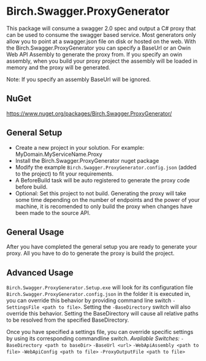Birch.Swagger.ProxyGenerator
===================================
This package will consume a swagger 2.0 spec and output a C# proxy that can be used to consume the swagger based service.
Most generators only allow you to point at a swagger.json file on disk or hosted on the web.  With the Birch.Swagger.ProxyGenerator you can specify a BaseUrl or an Owin Web API Assembly to generate the proxy from.
If you specify an owin assembly, when you build your proxy project the assembly will be loaded in memory and the proxy will be generated.

Note: If you specify an assembly BaseUrl will be ignored.


NuGet
-----------------------------------
https://www.nuget.org/packages/Birch.Swagger.ProxyGenerator/


General Setup
-----------------------------------
* Create a new project in your solution. For example: MyDomain.MyServiceName.Proxy
* Install the Birch.Swagger.ProxyGenerator nuget package
* Modify the example `Birch.Swagger.ProxyGenerator.config.json` (added to the project) to fit your requirements.
* A BeforeBuild task will be auto registered to generate the proxy code before build.
* Optional: Set this project to not build.  Generating the proxy will take some time depending on the number of endpoints and the power of your machine, it is recomended to only build the proxy when changes have been made to the source API.


General Usage
-----------------------------------
After you have completed the general setup you are ready to generate your proxy.
All you have to do to generate the proxy is build the project.


Advanced Usage
-----------------------------------
`Birch.Swagger.ProxyGenerator.Setup.exe` will look for its configuration file `Birch.Swagger.ProxyGenerator.config.json` in the folder it is executed in, you can override this behavior by providing command line switch `-SettingsFile <path to file>`.
Setting the `-BaseDirectory` switch will also override this behavior.  Setting the BaseDirectory will cause all relative paths to be resolved from the specified BaseDirectory.

Once you have specified a settings file, you can override specific settings by using its corresponding commandline switch.
*Available Switches:*
`-BaseDirectory <path to baseDir>`
`-BaseUrl <url>`
`-WebApiAssembly <path to file>`
`-WebApiConfig <path to file>`
`-ProxyOutputFile <path to file>`